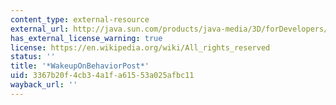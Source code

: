 ```yaml
---
content_type: external-resource
external_url: http://java.sun.com/products/java-media/3D/forDevelopers/J3D_1_2_API/j3dapi/javax/media/j3d/WakeupOnBehaviorPost.html
has_external_license_warning: true
license: https://en.wikipedia.org/wiki/All_rights_reserved
status: ''
title: '*WakeupOnBehaviorPost*'
uid: 3367b20f-4cb3-4a1f-a615-53a025afbc11
wayback_url: ''
---
```

